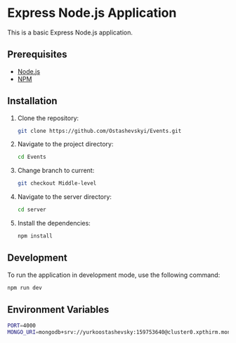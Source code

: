 # Express Node.js Application

This is a basic Express Node.js application.

## Prerequisites

- [Node.js](https://nodejs.org/)
- [NPM](https://www.npmjs.com/)

## Installation

1. Clone the repository:

    ```bash
    git clone https://github.com/Ostashevskyi/Events.git
    ```

2. Navigate to the project directory:

    ```bash
    cd Events
    ```

3. Change branch to current:

   ```bash
   git checkout Middle-level
   ```

4. Navigate to the server directory:

   ```bash
   cd server
   ```

5. Install the dependencies:

    ```bash
    npm install
    ```

## Development

To run the application in development mode, use the following command:

```bash
npm run dev
```

## Environment Variables

```bash
PORT=4000
MONGO_URI=mongodb+srv://yurkoostashevsky:159753640@cluster0.xpthirm.mongodb.net/?retryWrites=true&w=majority&appName=Cluster0
```
